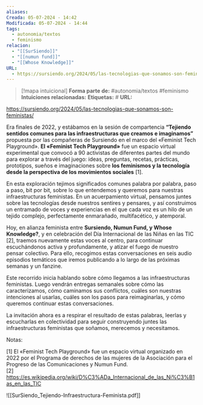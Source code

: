 ```yaml
---
aliases: 
Creada: 05-07-2024 - 14:42
Modificada: 05-07-2024 - 14:44
tags:
  - autonomia/textos
  - feminismo
relacion:
  - "[[SurSiendo]]"
  - "[[numun fund]]"
  - "[[Whose Knowledge]]"
URL:
  - https://sursiendo.org/2024/05/las-tecnologias-que-sonamos-son-feministas/
---
```


> [!mapa intuicional]
> **Forma parte de:** #autonomia/textos #feminismo 
> **Intuiciones relacionadas:** 
> **Etiquetas:** #
> **URL:** 

https://sursiendo.org/2024/05/las-tecnologias-que-sonamos-son-feministas/

Era finales de 2022, y estábamos en la sesión de compartencia **“Tejiendo sentidos comunes para las infraestructuras que creamos e imaginamos”** propuesta por las compañeras de Sursiendo en el marco del «Feminist Tech Playground». **El «Feminist Tech Playground»** fue un espacio virtual experimental que convocó a 90 activistas de diferentes partes del mundo para explorar a través del juego: ideas, preguntas, recetas, prácticas, prototipos, sueños e imaginaciones sobre **los feminismos y la tecnología desde la perspectiva de los movimientos sociales** [1].

En esta exploración tejimos significados comunes palabra por palabra, paso a paso, bit por bit, sobre lo que entendemos y queremos para nuestras infraestructuras feministas. En un acuerpamiento virtual, pensamos juntes sobre las tecnologías desde nuestros sentires y pensares, y así construimos un entramado de voces y experiencias en el que cada voz es un hilo de un tejido complejo, perfectamente enmarañado, multifacético, y atemporal.

Hoy, en alianza feminista entre **Sursiendo, Numun Fund, y Whose Knowledge?**, y en celebración del Día Internacional de las Niñas en las TIC [2], traemos nuevamente estas voces al centro, para continuar escuchándonos activa y profundamente, y atizar el fuego de nuestro pensar colectivo. Para ello, recogimos estas conversaciones en seis audio episodios temáticos que iremos publicando a lo largo de las próximas semanas y un fanzine. 

Este recorrido inicia hablando sobre cómo llegamos a las infraestructuras feministas. Luego vendrán entregas semanales sobre cómo las caracterizamos, cómo caminamos sus conflictos, cuáles son nuestras intenciones al usarlas, cuáles son los pasos para reimaginarlas, y cómo queremos continuar estas conversaciones.

La invitación ahora es a respirar el resultado de estas palabras, leerlas y escucharlas en colectividad para seguir construyendo juntes las infraestructuras feministas que soñamos, merecemos y necesitamos.

Notas:

[1] El «Feminist Tech Playground» fue un espacio virtual organizado en 2022 por el Programa de derechos de las mujeres de la Asociación para el Progreso de las Comunicaciones y Numun Fund.  
[2] https://es.wikipedia.org/wiki/D%C3%ADa_Internacional_de_las_Ni%C3%B1as_en_las_TIC

![[SurSiendo_Tejiendo-Infraestructura-Feminista.pdf]]